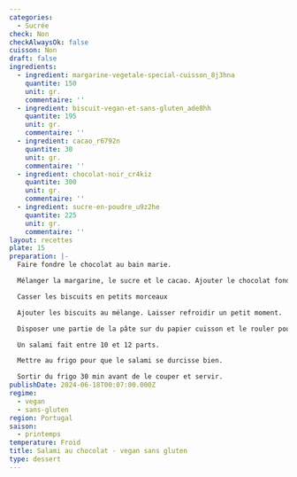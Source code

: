 ```yaml
---
categories:
  - Sucrée
check: Non
checkAlwaysOk: false
cuisson: Non
draft: false
ingredients:
  - ingredient: margarine-vegetale-special-cuisson_8j3hna
    quantite: 150
    unit: gr.
    commentaire: ''
  - ingredient: biscuit-vegan-et-sans-gluten_ade8hh
    quantite: 195
    unit: gr.
    commentaire: ''
  - ingredient: cacao_r6792n
    quantite: 30
    unit: gr.
    commentaire: ''
  - ingredient: chocolat-noir_cr4kiz
    quantite: 300
    unit: gr.
    commentaire: ''
  - ingredient: sucre-en-poudre_u9z2he
    quantite: 225
    unit: gr.
    commentaire: ''
layout: recettes
plate: 15
preparation: |-
  Faire fondre le chocolat au bain marie.

  Mélanger la margarine, le sucre et le cacao. Ajouter le chocolat fondu et bien mélanger.

  Casser les biscuits en petits morceaux

  Ajouter les biscuits au mélange. Laisser refroidir un petit moment.

  Disposer une partie de la pâte sur du papier cuisson et le rouler pour en faire un boudin d'environ 5cm de diamètre. Bien tasser pour que le salami soit homogène.

  Un salami fait entre 10 et 12 parts.

  Mettre au frigo pour que le salami se durcisse bien.

  Sortir du frigo 30 min avant de le couper et servir.
publishDate: 2024-06-18T00:07:00.000Z
regime:
  - vegan
  - sans-gluten
region: Portugal
saison:
  - printemps
temperature: Froid
title: Salami au chocolat - vegan sans gluten
type: dessert
---
```

